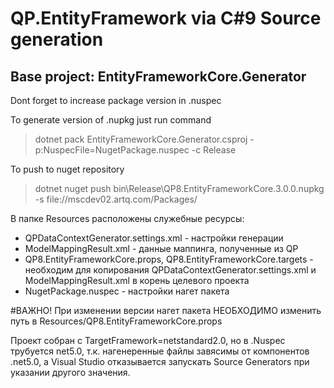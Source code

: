 # QP.EntityFramework via C#9 Source generation
## Base project: EntityFrameworkCore.Generator

Dont forget to increase package version in .nuspec

To generate version of .nupkg just run command
> dotnet pack EntityFrameworkCore.Generator.csproj -p:NuspecFile=NugetPackage.nuspec -c Release

To push to nuget repository
> dotnet nuget push bin\Release\QP8.EntityFrameworkCore.3.0.0.nupkg -s file://mscdev02.artq.com/Packages/

В папке Resources расположены служебные ресурсы:
- QPDataContextGenerator.settings.xml - настройки генерации
- ModelMappingResult.xml - данные маппинга, полученные из QP
- QP8.EntityFrameworkCore.props, QP8.EntityFrameworkCore.targets - необходим для копирования QPDataContextGenerator.settings.xml и ModelMappingResult.xml в корень целевого проекта
- NugetPackage.nuspec - настройки нагет пакета

#ВАЖНО! При изменении версии нагет пакета НЕОБХОДИМО изменить путь в Resources/QP8.EntityFrameworkCore.props

Проект собран с TargetFramework=netstandard2.0, но в .Nuspec трубуется net5.0, т.к. нагенеренные файлы завясимы от компонентов .net5.0, а Visual Studio отказывается запускать Source Generators при указании другого значения.